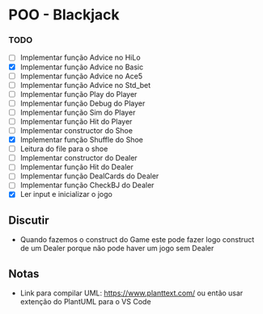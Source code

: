 # POO - Blackjack

### TODO

- [ ] Implementar função Advice no HiLo
- [x] Implementar função Advice no Basic
- [ ] Implementar função Advice no Ace5
- [ ] Implementar função Advice no Std_bet
- [ ] Implementar função Play do Player
- [ ] Implementar função Debug do Player
- [ ] Implementar função Sim do Player
- [ ] Implementar função Hit do Player
- [ ] Implementar constructor do Shoe
- [x] Implementar função Shuffle do Shoe
- [ ] Leitura do file para o shoe
- [ ] Implementar constructor do Dealer
- [ ] Implementar função Hit do Dealer
- [ ] Implementar função DealCards do Dealer
- [ ] Implementar função CheckBJ do Dealer
- [x] Ler input e inicializar o jogo

## Discutir

- Quando fazemos o construct do Game este pode fazer logo construct de um Dealer porque não pode haver um jogo sem Dealer

## Notas

- Link para compilar UML: https://www.planttext.com/ ou então usar extenção do PlantUML para o VS Code
